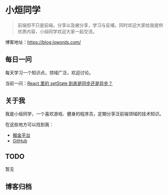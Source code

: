 # 小烜同学

> 前端但不只是前端，分享以及被分享，学习与反哺，同时欢迎大家给我提供优质内容，小烜同学欢迎大家一起交流。

博客地址：<https://blog.lowords.com/>

## 每日一问

每天学习一个知识点，领域广泛，欢迎讨论。

当前一问：[React 里的 setState 到底是同步还是异步？](./ask-and-answer/Q2.md)

## 关于我

我是小烜同学，一个喜欢游戏、健身的程序员，定期分享泛前端领域的技术知识。

在这些地方可以找到我：

- [掘金平台](https://juejin.im/user/59cbb8d46fb9a00a6c12c2cf)
- [GitHub](https://github.com/balancelove/bl_blog)

## TODO

暂无

## 博客归档
